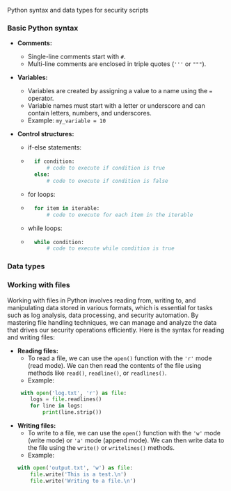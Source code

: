 Python syntax and data types for security scripts

### Basic Python syntax

- **Comments:** 
    - Single-line comments start with `#`.
    - Multi-line comments are enclosed in triple quotes (`'''` or `"""`).

- **Variables:** 
    - Variables are created by assigning a value to a name using the `=` operator.
    - Variable names must start with a letter or underscore and can contain letters, numbers, and underscores.
    - Example: `my_variable = 10`

- **Control structures:**
    - if-else statements:
    - ```python
        if condition:
            # code to execute if condition is true
        else:
            # code to execute if condition is false
        ```
    - for loops:
    - ```python
        for item in iterable:
            # code to execute for each item in the iterable
        ```
    - while loops:
    - ```python
        while condition:
            # code to execute while condition is true
        ```

### Data types

### Working with files

Working with files in Python involves reading from, writing to, and manipulating data stored in various formats, which is essential for tasks such as log analysis, data processing, and security automation. By mastering file handling techniques, we can manage and analyze the data that drives our security operations efficiently. Here is the syntax for reading and writing files:

- **Reading files:**
    - To read a file, we can use the `open()` function with the `'r'` mode (read mode). We can then read the contents of the file using methods like `read()`, `readline()`, or `readlines()`.
    - Example:
    ```python
     with open('log.txt', 'r') as file:
        logs = file.readlines()
        for line in logs:
            print(line.strip())
    ```
- **Writing files:**
    - To write to a file, we can use the `open()` function with the `'w'` mode (write mode) or `'a'` mode (append mode). We can then write data to the file using the `write()` or `writelines()` methods.
    - Example:
    ```python
    with open('output.txt', 'w') as file:
        file.write('This is a test.\n')
        file.write('Writing to a file.\n')
    ```